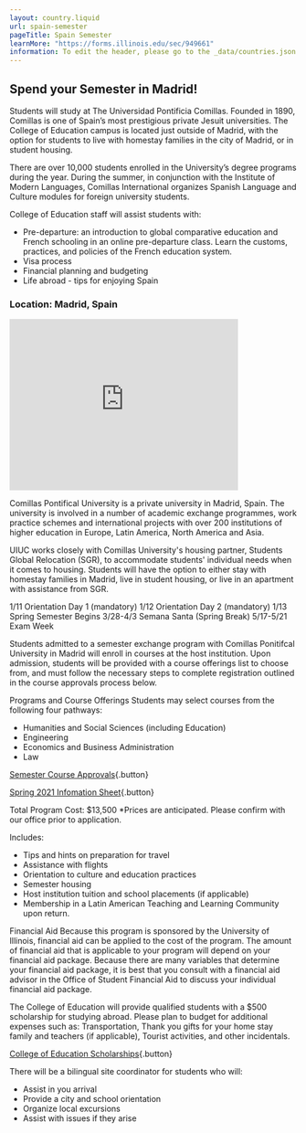 ```yaml
---
layout: country.liquid
url: spain-semester
pageTitle: Spain Semester
learnMore: "https://forms.illinois.edu/sec/949661"
information: To edit the header, please go to the _data/countries.json file and edit the information there
---
```


## Spend your Semester in Madrid!

Students will study at The Universidad Pontificia Comillas.  Founded in 1890, Comillas is one of Spain’s most prestigious private Jesuit universities.  The College of Education campus is located just outside of Madrid, with the option for students to live with homestay families in the city of Madrid, or in student housing.

There are over 10,000 students enrolled in the University’s degree programs during the year.  During the summer, in conjunction with the Institute of Modern Languages, Comillas International organizes Spanish Language and Culture modules for foreign university students.

College of Education staff will assist students with:

* Pre-departure: an introduction to global comparative education and French schooling in an online pre-departure class. Learn the customs, practices, and policies of the French education system.
* Visa process
* Financial planning and budgeting
* Life abroad - tips for enjoying Spain
 
### Location: Madrid, Spain

<iframe src="https://www.google.com/maps/embed?pb=!1m18!1m12!1m3!1d97173.78941642948!2d-3.7495759873711365!3d40.43806382207188!2m3!1f0!2f0!3f0!3m2!1i1024!2i768!4f13.1!3m3!1m2!1s0xd422997800a3c81%3A0xc436dec1618c2269!2sMadrid%2C+Spain!5e0!3m2!1sen!2sus!4v1566323134448!5m2!1sen!2sus" width="400" height="300" style="border: 0" sandbox="allow-scripts allow-same-origin"></iframe>

Comillas Pontifical University is a private university in Madrid, Spain. The university is involved in a number of academic exchange programmes, work practice schemes and international projects with over 200 institutions of higher education in Europe, Latin America, North America and Asia.

<div id="information">

<div id="housing">

UIUC works closely with Comillas University's housing partner, Students Global Relocation (SGR), to accommodate students' individual needs when it comes to housing. Students will have the option to either stay with homestay families in Madrid, live in student housing, or live in an apartment with assistance from SGR. 

</div>

<div id="programs">

1/11	Orientation Day 1 (mandatory)
1/12	Orientation Day 2 (mandatory)
1/13	Spring Semester Begins
3/28-4/3	Semana Santa (Spring Break)
5/17-5/21	Exam Week

</div>

<div id="attractions"></div>

<div id="courses">

Students admitted to a semester exchange program with Comillas Ponitifcal University in Madrid will enroll in courses at the host institution. Upon admission, students will be provided with a course offerings list to choose from, and must follow the necessary steps to complete registration outlined in the course approvals process below. 

Programs and Course Offerings
Students may select courses from the following four pathways:

* Humanities and Social Sciences (including Education)
* Engineering
* Economics and Business Administration
* Law

[Semester Course Approvals](/semester-course-approvals/index.html){.button}

[Spring 2021 Infomation Sheet](https://www.comillas.edu/images/sri/Fact_Sheet.pdf){.button}

</div>

<div id="topics"></div>

<div id="cost">

Total Program Cost: $13,500
*Prices are anticipated. Please confirm with our office prior to application.

Includes: 
* Tips and hints on preparation for travel
* Assistance with flights
* Orientation to culture and education practices
* Semester housing
* Host institution tuition and school placements (if applicable)
* Membership in a Latin American Teaching and Learning Community upon return.

Financial Aid
Because this program is sponsored by the University of Illinois, financial aid can be applied to the cost of the program. The amount of financial aid that is applicable to your program will depend on your financial aid package. Because there are many variables that determine your financial aid package, it is best that you consult with a financial aid advisor in the Office of Student Financial Aid to discuss your individual financial aid package. 

</div>

<div id="scholarship">

The College of Education will provide qualified students with a $500 scholarship for studying abroad. Please plan to budget for additional expenses such as: Transportation, Thank you gifts for your home stay family and teachers (if applicable), Tourist activities, and other incidentals.

[College of Education Scholarships](https://education.illinois.edu/international/scholarships){.button}

</div>

<div id="testimonials"></div>

<div id="faculty">

There will be a bilingual site coordinator for students who will:
* Assist in you arrival 
* Provide a city and school orientation
* Organize local excursions
* Assist with issues if they arise

</div>

</div>
